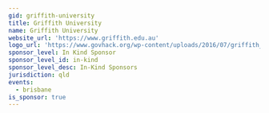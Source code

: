 ```yaml
---
gid: griffith-university
title: Griffith University
name: Griffith University
website_url: 'https://www.griffith.edu.au'
logo_url: 'https://www.govhack.org/wp-content/uploads/2016/07/griffith_university.png'
sponsor_level: In Kind Sponsor
sponsor_level_id: in-kind
sponsor_level_desc: In-Kind Sponsors
jurisdiction: qld
events:
  - brisbane
is_sponsor: true
---
```

